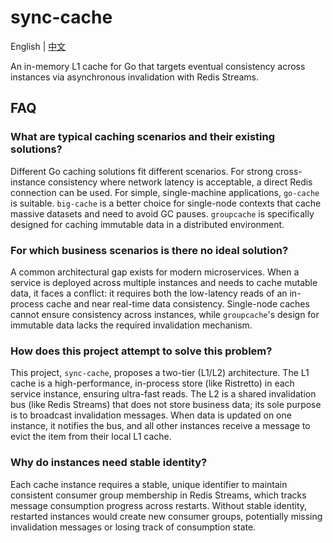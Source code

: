 # sync-cache

English | [中文](README_zh.md)

An in-memory L1 cache for Go that targets eventual consistency across instances via asynchronous invalidation with Redis Streams.

## FAQ

### What are typical caching scenarios and their existing solutions?

Different Go caching solutions fit different scenarios. For strong cross-instance consistency where network latency is acceptable, a direct Redis connection can be used. For simple, single-machine applications, `go-cache` is suitable. `big-cache` is a better choice for single-node contexts that cache massive datasets and need to avoid GC pauses. `groupcache` is specifically designed for caching immutable data in a distributed environment.

### For which business scenarios is there no ideal solution?

A common architectural gap exists for modern microservices. When a service is deployed across multiple instances and needs to cache mutable data, it faces a conflict: it requires both the low-latency reads of an in-process cache and near real-time data consistency. Single-node caches cannot ensure consistency across instances, while `groupcache`'s design for immutable data lacks the required invalidation mechanism.

### How does this project attempt to solve this problem?

This project, `sync-cache`, proposes a two-tier (L1/L2) architecture. The L1 cache is a high-performance, in-process store (like Ristretto) in each service instance, ensuring ultra-fast reads. The L2 is a shared invalidation bus (like Redis Streams) that does not store business data; its sole purpose is to broadcast invalidation messages. When data is updated on one instance, it notifies the bus, and all other instances receive a message to evict the item from their local L1 cache.

### Why do instances need stable identity?

Each cache instance requires a stable, unique identifier to maintain consistent consumer group membership in Redis Streams, which tracks message consumption progress across restarts. Without stable identity, restarted instances would create new consumer groups, potentially missing invalidation messages or losing track of consumption state. 